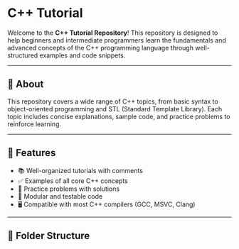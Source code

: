 # C++ Tutorial

Welcome to the **C++ Tutorial Repository**! This repository is designed to help beginners and intermediate programmers learn the fundamentals and advanced concepts of the C++ programming language through well-structured examples and code snippets.

---

## 📘 About

This repository covers a wide range of C++ topics, from basic syntax to object-oriented programming and STL (Standard Template Library). Each topic includes concise explanations, sample code, and practice problems to reinforce learning.

---

## 🧰 Features

- 📚 Well-organized tutorials with comments
- ✅ Examples of all core C++ concepts
- 🧪 Practice problems with solutions
- 🔁 Modular and testable code
- 🖥️ Compatible with most C++ compilers (GCC, MSVC, Clang)

---

## 📂 Folder Structure

